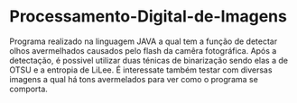 # Processamento-Digital-de-Imagens

Programa realizado na linguagem JAVA a qual tem a função de detectar olhos avermelhados causados pelo flash da camêra fotográfica. Após a detectação, é possivel utilizar duas ténicas de binarização sendo elas a de OTSU e a entropia de LiLee. É interessate também testar com diversas imagens a qual há tons avermelados para ver como o programa se comporta.
